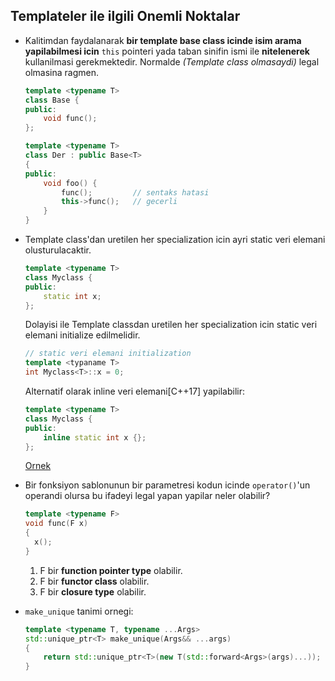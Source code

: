 ## Templateler ile ilgili Onemli Noktalar
* Kalitimdan faydalanarak **bir template base class icinde isim arama yapilabilmesi icin** `this` pointeri yada taban sinifin ismi ile **nitelenerek** kullanilmasi gerekmektedir. Normalde *(Template class olmasaydi)* legal olmasina ragmen.
  ```C++
  template <typename T>
  class Base { 
  public:
      void func();
  };
  
  template <typename T>
  class Der : public Base<T>
  {
  public: 
      void foo() {
          func();         // sentaks hatasi 
          this->func();   // gecerli
      }
  }
  ```

* Template class'dan uretilen her specialization icin ayri static veri elemani olusturulacaktir.  
  ```C++
  template <typename T>
  class Myclass { 
  public:
      static int x;
  };
  ```
  Dolayisi ile Template classdan uretilen her specialization icin static veri elemani initialize edilmelidir.
  ```C++
  // static veri elemani initialization
  template <typaname T>
  int Myclass<T>::x = 0;
  ```
  Alternatif olarak inline veri elemani[C++17] yapilabilir:
  ```C++
  template <typename T>
  class Myclass { 
  public:
      inline static int x {};
  };
  ```
  [Ornek](res/src/template_diff01.cpp)

* Bir fonksiyon sablonunun bir parametresi kodun icinde `operator()`'un operandi olursa bu ifadeyi legal yapan yapilar neler olabilir?
  ```C++
  template <typename F>
  void func(F x) 
  {
    x();
  }
  ```
  1. F bir **function pointer type** olabilir.
  2. F bir **functor class** olabilir.
  3. F bir **closure type** olabilir.

* `make_unique` tanimi ornegi:
  ```C++
  template <typename T, typename ...Args>
  std::unique_ptr<T> make_unique(Args&& ...args)
  {
      return std::unique_ptr<T>(new T(std::forward<Args>(args)...));
  }
  ```

